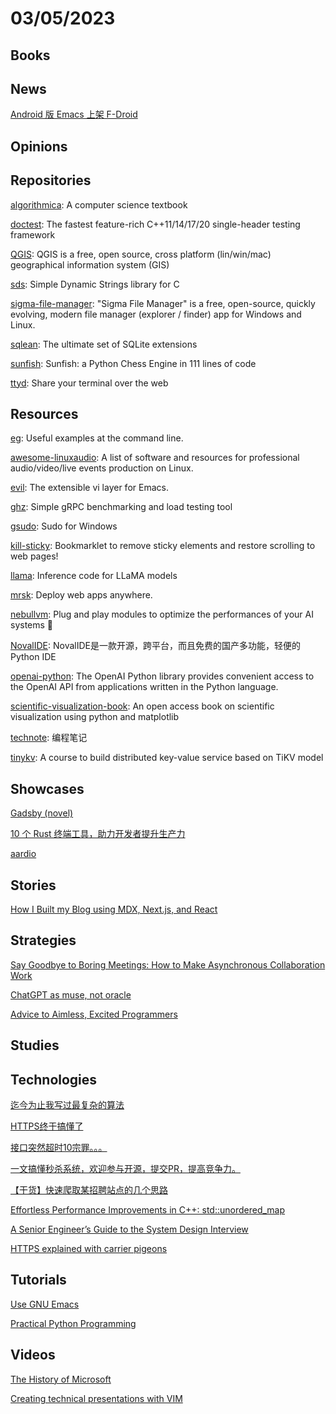 # 03/05/2023

## Books

## News
[Android 版 Emacs 上架 F-Droid](https://www.oschina.net/news/230099/emacs-for-android)

## Opinions

## Repositories
[algorithmica](https://github.com/algorithmica-org/algorithmica): A computer science textbook

[doctest](https://github.com/doctest/doctest): The fastest feature-rich C++11/14/17/20 single-header testing framework

[QGIS](https://github.com/qgis/QGIS): QGIS is a free, open source, cross platform (lin/win/mac) geographical information system (GIS)

[sds](https://github.com/antirez/sds): Simple Dynamic Strings library for C

[sigma-file-manager](https://github.com/aleksey-hoffman/sigma-file-manager): "Sigma File Manager" is a free, open-source, quickly evolving, modern file manager (explorer / finder) app for Windows and Linux.

[sqlean](https://github.com/nalgeon/sqlean): The ultimate set of SQLite extensions

[sunfish](https://github.com/thomasahle/sunfish): Sunfish: a Python Chess Engine in 111 lines of code

[ttyd](https://github.com/tsl0922/ttyd): Share your terminal over the web

## Resources
[eg](https://github.com/srsudar/eg): Useful examples at the command line.

[awesome-linuxaudio](https://gitlab.com/nodiscc/awesome-linuxaudio): A list of software and resources for professional audio/video/live events production on Linux.

[evil](https://github.com/emacs-evil/evil): The extensible vi layer for Emacs.

[ghz](https://github.com/bojand/ghz): Simple gRPC benchmarking and load testing tool

[gsudo](https://github.com/gerardog/gsudo): Sudo for Windows

[kill-sticky](https://github.com/t-mart/kill-sticky): Bookmarklet to remove sticky elements and restore scrolling to web pages!

[llama](https://github.com/facebookresearch/llama): Inference code for LLaMA models

[mrsk](https://github.com/mrsked/mrsk): Deploy web apps anywhere.

[nebullvm](https://github.com/nebuly-ai/nebullvm): Plug and play modules to optimize the performances of your AI systems 🚀

[NovalIDE](https://gitee.com/wekay/NovalIDE): NovalIDE是一款开源，跨平台，而且免费的国产多功能，轻便的Python IDE

[openai-python](https://github.com/openai/openai-python): The OpenAI Python library provides convenient access to the OpenAI API from applications written in the Python language.

[scientific-visualization-book](https://github.com/rougier/scientific-visualization-book): An open access book on scientific visualization using python and matplotlib

[technote](https://github.com/henryhu712/technote): 编程笔记

[tinykv](https://github.com/talent-plan/tinykv): A course to build distributed key-value service based on TiKV model

## Showcases
[Gadsby (novel)](https://en.wikipedia.org/wiki/Gadsby_(novel))

[10 个 Rust 终端工具，助力开发者提升生产力](https://www.oschina.net/project/awesome?columnId=46)

[aardio](https://www.aardio.com/)

## Stories
[How I Built my Blog using MDX, Next.js, and React](https://www.joshwcomeau.com/blog/how-i-built-my-blog/)

## Strategies
[Say Goodbye to Boring Meetings: How to Make Asynchronous Collaboration Work](https://paperform.co/blog/how-to-run-a-successful-async-meeting/)

[ChatGPT as muse, not oracle](https://www.geoffreylitt.com/2023/02/26/llm-as-muse-not-oracle.html)

[Advice to Aimless, Excited Programmers](https://prog21.dadgum.com/80.html)

## Studies

## Technologies
[迄今为止我写过最复杂的算法](https://juejin.cn/post/7203734711779196986)

[HTTPS终于搞懂了](https://mp.weixin.qq.com/s/vrD4m7RA65fZK25Tn_lTsw)

[接口突然超时10宗罪。。。](https://mp.weixin.qq.com/s/CwfSKrMRzzzujk-4eU2f-A)

[一文搞懂秒杀系统，欢迎参与开源，提交PR，提高竞争力。](https://juejin.cn/post/7203136448333332535)

[【干货】快速爬取某招聘站点的几个思路](https://juejin.cn/post/7205508989161013303)

[Effortless Performance Improvements in C++: std::unordered_map](https://julien.jorge.st/posts/en/effortless-performance-improvements-in-cpp-std-unordered_map/)

[A Senior Engineer’s Guide to the System Design Interview](https://interviewing.io/guides/system-design-interview)

[HTTPS explained with carrier pigeons](https://baida.dev/articles/https-explained-with-carrier-pigeons)

## Tutorials
[Use GNU Emacs](https://www2.lib.uchicago.edu/keith/emacs/)

[Practical Python Programming](https://dabeaz-course.github.io/practical-python/Notes/Contents.html)

## Videos
[The History of Microsoft](https://learn.microsoft.com/en-us/shows/history/)

[Creating technical presentations with VIM](https://www.youtube.com/watch?v=GDa7hrbcCB8)

